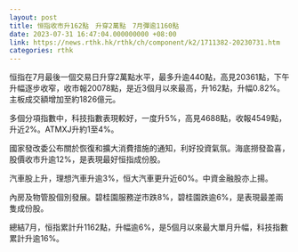 ```yaml
---
layout: post
title: 恒指收市升162點　升穿2萬點　7月彈逾1160點
date: 2023-07-31 16:47:04.000000000 +08:00
link: https://news.rthk.hk/rthk/ch/component/k2/1711382-20230731.htm
categories: rthk
---
```


恒指在7月最後一個交易日升穿2萬點水平，最多升逾440點，高見20361點，下午升幅逐步收窄，收市報20078點，是近3個月以來最高，升162點，升幅0.82%。主板成交額增加至約1826億元。

多個分項指數中，科技指數表現較好，一度升5%，高見4688點，收報4549點，升近2%。ATMXJ升約1至4%。

國家發改委公布關於恢復和擴大消費措施的通知，利好投資氣氛。海底撈發盈喜，股價收市升逾12%，是表現最好恒指成份股。

汽車股上升，理想汽車升逾3%，恒大汽車更升近60%。中資金融股亦上揚。

內房及物管股個別發展。碧桂園服務逆市跌8%，碧桂園跌逾6%，是表現最差兩隻成份股。

總結7月，恒指累計升1162點，升幅逾6%，是5個月以來最大單月升幅，科技指數累計升逾16%。
